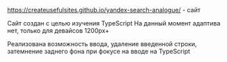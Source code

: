 https://createusefulsites.github.io/yandex-search-analogue/ - сайт

Сайт создан с целью изучения TypeScript
На данный момент адаптива нет, только для девайсов 1200px+

Реализована возможность ввода, удаление введенной строки, затемнение заднего фона при фокусе на вводе на TypeScript

